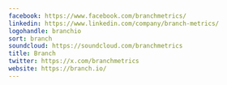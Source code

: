 ```yaml
---
facebook: https://www.facebook.com/branchmetrics/
linkedin: https://www.linkedin.com/company/branch-metrics/
logohandle: branchio
sort: branch
soundcloud: https://soundcloud.com/branchmetrics
title: Branch
twitter: https://x.com/branchmetrics
website: https://branch.io/
---
```

